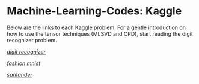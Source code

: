 # Machine-Learning-Codes: Kaggle

Below are the links to each Kaggle problem. For a gentle introduction on how to use the tensor techniques (MLSVD and CPD), start reading the digit recognizer problem.

 [*digit recognizer*](https://www.kaggle.com/c/digit-recognizer)
 
 [*fashion mnist*](https://www.kaggle.com/zalando-research/fashionmnist)	

 [*santander*](https://www.kaggle.com/c/santander-value-prediction-challenge)



